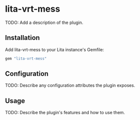 # lita-vrt-mess

TODO: Add a description of the plugin.

## Installation

Add lita-vrt-mess to your Lita instance's Gemfile:

``` ruby
gem "lita-vrt-mess"
```

## Configuration

TODO: Describe any configuration attributes the plugin exposes.

## Usage

TODO: Describe the plugin's features and how to use them.
